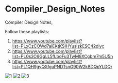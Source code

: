 # Compiler_Design_Notes

Compiler Design Notes, 

Follow these playlists:
1. https://www.youtube.com/playlist?list=PLxCzCOWd7aiEKtKSIHYusizkESC42diyc
2. https://www.youtube.com/playlist?list=PL0s3O6GgLL5fLboFu3TwM8XCgbm7m5U5n
3. https://www.youtube.com/playlist?list=PL1QH9gyQXfguPNDTsnG90W2kBDQpYLDQr


![1](https://user-images.githubusercontent.com/82212939/206430581-de6d093c-a0b0-47c9-ab2a-26cf3e0b218a.png)
![2](https://user-images.githubusercontent.com/82212939/206430599-0dffcf92-c0e5-4491-a221-1ee1fefaa0c2.png)
![3](https://user-images.githubusercontent.com/82212939/206430605-f4633ca6-bfee-4756-bf82-0821f949c058.png)
